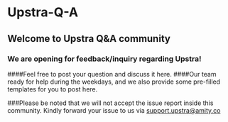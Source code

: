 # Upstra-Q-A
## Welcome to Upstra Q&A community
### We are opening for feedback/inquiry regarding Upstra!
####Feel free to post your question and discuss it here.
####Our team ready for help during the weekdays, and we also provide some pre-filled templates for you to post here.

###Please be noted that we will not accept the issue report inside this community. Kindly forward your issue to us via support.upstra@amity.co

